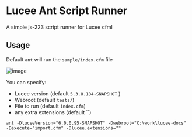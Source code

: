 # Lucee Ant Script Runner

A simple js-223 script runner for Lucee cfml

## Usage

Default `ant` will run the `sample/index.cfm` file

![image](https://user-images.githubusercontent.com/426404/122402355-b0dbf980-cf7d-11eb-8837-37dec47d0713.png)

You can specify:

- Lucee version  (default `5.3.8.184-SNAPSHOT` )
- Webroot  (default `tests/`)
- File to run (default `index.cfm`)
- any extra extensions (default ``)

`ant -DluceeVersion="6.0.0.95-SNAPSHOT" -Dwebroot="C:\work\lucee-docs" -Dexecute="import.cfm" -Dlucee.extensions=""`


